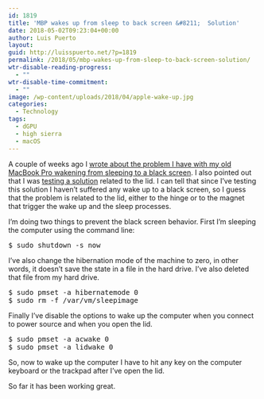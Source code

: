 ```yaml
---
id: 1819
title: 'MBP wakes up from sleep to back screen &#8211;  Solution'
date: 2018-05-02T09:23:04+00:00
author: Luis Puerto
layout: 
guid: http://luisspuerto.net/?p=1819
permalink: /2018/05/mbp-wakes-up-from-sleep-to-back-screen-solution/
wtr-disable-reading-progress:
  - ""
wtr-disable-time-commitment:
  - ""
image: /wp-content/uploads/2018/04/apple-wake-up.jpg
categories:
  - Technology
tags:
  - dGPU
  - high sierra
  - macOS
---
```

A couple of weeks ago I [wrote about the problem I have with my old MacBook Pro wakening from sleeping to a black screen](http://luisspuerto.net/2018/04/mbp-wakes-up-from-sleep-to-back-screen/). I also pointed out that I was [testing a solution](http://luisspuerto.net/2018/04/mbp-wakes-up-from-sleep-to-back-screen/#the-lidwake-on-test) related to the lid. I can tell that since I&#8217;ve testing this solution I haven&#8217;t suffered any wake up to a black screen, so I guess that the problem is related to the lid, either to the hinge or to the magnet that trigger the wake up and the sleep processes.

I&#8217;m doing two things to prevent the black screen behavior. First I&#8217;m sleeping the computer using the command line:

<pre class="lang:sh decode:true">$ sudo shutdown -s now</pre>

I&#8217;ve also change the hibernation mode of the machine to zero, in other words, it doesn&#8217;t save the state in a file in the hard drive. I&#8217;ve also deleted that file from my hard drive.

<pre class="lang:sh decode:true">$ sudo pmset -a hibernatemode 0
$ sudo rm -f /var/vm/sleepimage</pre>

Finally I&#8217;ve disable the options to wake up the computer when you connect to power source and when you open the lid.

<pre class="lang:sh decode:true ">$ sudo pmset -a acwake 0
$ sudo pmset -a lidwake 0</pre>

So, now to wake up the computer I have to hit any key on the computer keyboard or the trackpad after I&#8217;ve open the lid.

So far it has been working great.